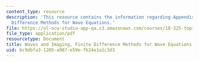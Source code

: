 ```yaml
---
content_type: resource
description: 'This resource contains the information regarding Appendix B: Finite
  Difference Methods for Wave Equations.'
file: https://ol-ocw-studio-app-qa.s3.amazonaws.com/courses/18-325-topics-in-applied-mathematics-waves-and-imaging-fall-2015/bc9dbfa31205a987e59efb24e1a1c3d3_MIT18_325F15_Appendix_B.pdf
file_type: application/pdf
resourcetype: Document
title: Waves and Imaging, Finite Difference Methods for Wave Equations
uid: bc9dbfa3-1205-a987-e59e-fb24e1a1c3d3
---
```

